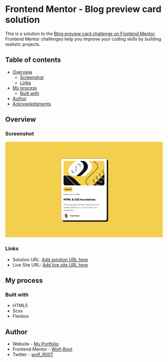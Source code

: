 # Frontend Mentor - Blog preview card solution

This is a solution to the [Blog preview card challenge on Frontend Mentor](https://www.frontendmentor.io/challenges/blog-preview-card-ckPaj01IcS). Frontend Mentor challenges help you improve your coding skills by building realistic projects.

## Table of contents

-   [Overview](#overview)
    -   [Screenshot](#screenshot)
    -   [Links](#links)
-   [My process](#my-process)
    -   [Built with](#built-with)
-   [Author](#author)
-   [Acknowledgments](#acknowledgments)

## Overview

### Screenshot

![screenshot](assets/screenshot.png)

### Links

-   Solution URL: [Add solution URL here](https://github.com/Wolf-Root/Frontend-Mentor-Blog-preview-card)
-   Live Site URL: [Add live site URL here](https://wolf-root.github.io/Frontend-Mentor-Blog-preview-card/)

## My process

### Built with

-   HTML5
-   Scss
-   Flexbox

## Author

-   Website - [My Portfolio](https://yousseffed.vercel.app/)
-   Frontend Mentor - [Wolf-Root](https://www.frontendmentor.io/profile/Wolf-Root)
-   Twitter - [wolf_R00T](https://x.com/wolf_R00T)
